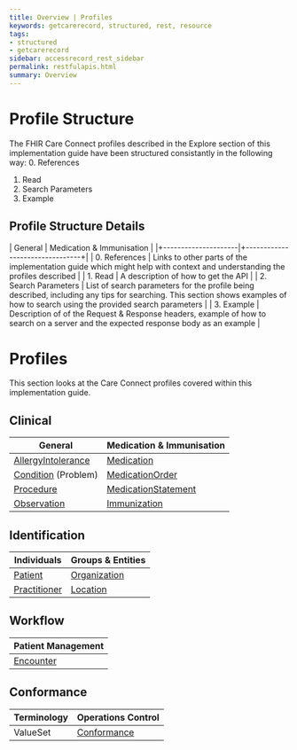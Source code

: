 ```yaml
---
title: Overview | Profiles
keywords: getcarerecord, structured, rest, resource
tags:
- structured
- getcarerecord
sidebar: accessrecord_rest_sidebar
permalink: restfulapis.html
summary: Overview
---
```


# Profile Structure #
The FHIR Care Connect profiles described in the Explore section of this implementation guide have been structured consistantly in the following way:
0. References
1. Read
2. Search Parameters
3. Example


## Profile Structure Details ##

| General              |  Medication &amp; Immunisation    |
|+---------------------|+--------------------------------+|
| 0. References  | Links to other parts of the implementation guide which might help with context and understanding the profiles described |
| 1. Read | A description of how to get the API |
| 2. Search Parameters          | List of search parameters for the profile being described, including any tips for searching. This section shows examples of how to search using the provided search parameters       |
| 3. Example | Description of of the Request & Response headers, example of how to search on a server and the expected response body as an example   |

# Profiles #
This section looks at the Care Connect profiles covered within this implementation guide.

## Clinical ##

| General             |  Medication &amp; Immunisation |
|---------------------|--------------------------------|
| [AllergyIntolerance](restfulapis_clinical_allergyintolerance.html)  |[ Medication](restfulapis_clinical_medication.html)                     |
| [Condition](restfulapis_clinical_condition.html) (Problem) | [MedicationOrder ](restfulapis_clinical_medicationorder.html)               |
| [Procedure](restfulapis_clinical_procedure.html)           | [MedicationStatement ](restfulapis_clinical_medicationstatement.html)           |
| [Observation](restfulapis_clinical_observation.html) | [Immunization](restfulapis_clinical_immunization.html)                   |


<!--- |   |  [Flag ](restfulapis_clinical_medicationflag.html)(Medication)  | --->

## Identification ##

| Individuals  | Groups &amp; Entities       |
|--------------|--------------|
| [Patient ](restfulapis_identification_patient.html)     | [Organization](restfulapis_identification_organisation.html) |   
| [Practitioner](restfulapis_identification_practitioner.html) | [Location](restfulapis_identification_location.html)     |  

## Workflow ##

| Patient Management |
|--------------------|
| [Encounter](restfulapis_workflow_encounter.html)          |

## Conformance ##

| Terminology | Operations Control |
|-------------|--------------------|
| ValueSet    | [Conformance](restfulapis_conformance_conformance.html)          |
